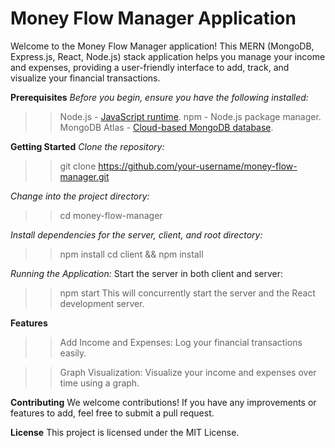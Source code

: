 # **Money Flow Manager Application**

Welcome to the Money Flow Manager application! This MERN (MongoDB, Express.js, React, Node.js) stack application helps you manage your income and expenses, providing a user-friendly interface to add, track, and visualize your financial transactions.

**Prerequisites**
_Before you begin, ensure you have the following installed:_
>> Node.js - [JavaScript runtime](https://nodejs.org/en).
>> npm - Node.js package manager.
>> MongoDB Atlas - [Cloud-based MongoDB database](https://www.mongodb.com/atlas/database).

**Getting Started**
_Clone the repository:_
>> git clone https://github.com/your-username/money-flow-manager.git

_Change into the project directory:_
>> cd money-flow-manager

_Install dependencies for the server, client, and root directory:_
>> npm install
>> cd client && npm install

_Running the Application:_
Start the server in both client and server:
>> npm start
This will concurrently start the server and the React development server.

**Features**
>> Add Income and Expenses: Log your financial transactions easily.

>> Graph Visualization: Visualize your income and expenses over time using a graph.

**Contributing**
We welcome contributions! If you have any improvements or features to add, feel free to submit a pull request.

**License**
This project is licensed under the MIT License.

